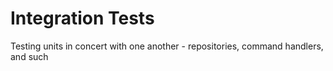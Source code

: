 # Integration Tests

Testing units in concert with one another - repositories, command handlers, and such
